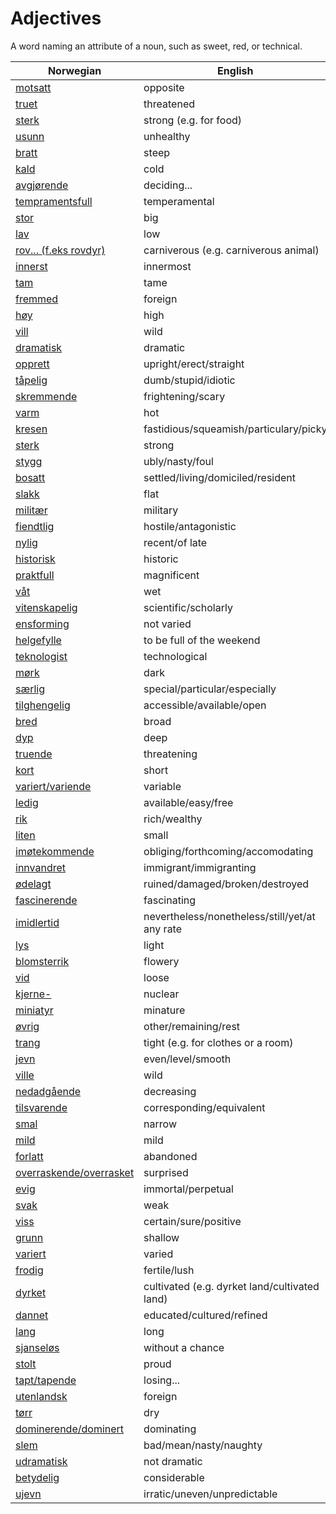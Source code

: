 # Adjectives

A word naming an attribute of a noun, such as sweet, red, or technical.

| Norwegian | English |
| --- | --- |
| [motsatt](https://www.ordnett.no/search?language=no&phrase=motsatt) | opposite |
| [truet](https://www.ordnett.no/search?language=no&phrase=truet) | threatened |
| [sterk](https://www.ordnett.no/search?language=no&phrase=sterk) | strong (e.g. for food) |
| [usunn](https://www.ordnett.no/search?language=no&phrase=usunn) | unhealthy |
| [bratt](https://www.ordnett.no/search?language=no&phrase=bratt) | steep |
| [kald](https://www.ordnett.no/search?language=no&phrase=kald) | cold |
| [avgjørende](https://www.ordnett.no/search?language=no&phrase=avgjørende) | deciding... |
| [tempramentsfull](https://www.ordnett.no/search?language=no&phrase=tempramentsfull) | temperamental |
| [stor](https://www.ordnett.no/search?language=no&phrase=stor) | big |
| [lav](https://www.ordnett.no/search?language=no&phrase=lav) | low |
| [rov... (f.eks rovdyr)](https://www.ordnett.no/search?language=no&phrase=rov...%20(f.eks%20rovdyr)) | carniverous (e.g. carniverous animal) |
| [innerst](https://www.ordnett.no/search?language=no&phrase=innerst) | innermost |
| [tam](https://www.ordnett.no/search?language=no&phrase=tam) | tame |
| [fremmed](https://www.ordnett.no/search?language=no&phrase=fremmed) | foreign |
| [høy](https://www.ordnett.no/search?language=no&phrase=høy) | high |
| [vill](https://www.ordnett.no/search?language=no&phrase=vill) | wild |
| [dramatisk](https://www.ordnett.no/search?language=no&phrase=dramatisk) | dramatic |
| [opprett](https://www.ordnett.no/search?language=no&phrase=opprett) | upright/erect/straight |
| [tåpelig](https://www.ordnett.no/search?language=no&phrase=tåpelig) | dumb/stupid/idiotic |
| [skremmende](https://www.ordnett.no/search?language=no&phrase=skremmende) | frightening/scary |
| [varm](https://www.ordnett.no/search?language=no&phrase=varm) | hot |
| [kresen](https://www.ordnett.no/search?language=no&phrase=kresen) | fastidious/squeamish/particulary/picky |
| [sterk](https://www.ordnett.no/search?language=no&phrase=sterk) | strong |
| [stygg](https://www.ordnett.no/search?language=no&phrase=stygg) | ubly/nasty/foul |
| [bosatt](https://www.ordnett.no/search?language=no&phrase=bosatt) | settled/living/domiciled/resident |
| [slakk](https://www.ordnett.no/search?language=no&phrase=slakk) | flat |
| [militær](https://www.ordnett.no/search?language=no&phrase=militær) | military |
| [fiendtlig](https://www.ordnett.no/search?language=no&phrase=fiendtlig) | hostile/antagonistic |
| [nylig](https://www.ordnett.no/search?language=no&phrase=nylig) | recent/of late |
| [historisk](https://www.ordnett.no/search?language=no&phrase=historisk) | historic |
| [praktfull](https://www.ordnett.no/search?language=no&phrase=praktfull) | magnificent |
| [våt](https://www.ordnett.no/search?language=no&phrase=våt) | wet |
| [vitenskapelig](https://www.ordnett.no/search?language=no&phrase=vitenskapelig) | scientific/scholarly |
| [ensforming](https://www.ordnett.no/search?language=no&phrase=ensforming) | not varied |
| [helgefylle](https://www.ordnett.no/search?language=no&phrase=helgefylle) | to be full of the weekend |
| [teknologist](https://www.ordnett.no/search?language=no&phrase=teknologist) | technological |
| [mørk](https://www.ordnett.no/search?language=no&phrase=mørk) | dark |
| [særlig](https://www.ordnett.no/search?language=no&phrase=særlig) | special/particular/especially |
| [tilghengelig](https://www.ordnett.no/search?language=no&phrase=tilghengelig) | accessible/available/open |
| [bred](https://www.ordnett.no/search?language=no&phrase=bred) | broad |
| [dyp](https://www.ordnett.no/search?language=no&phrase=dyp) | deep |
| [truende](https://www.ordnett.no/search?language=no&phrase=truende) | threatening |
| [kort](https://www.ordnett.no/search?language=no&phrase=kort) | short |
| [variert/variende](https://www.ordnett.no/search?language=no&phrase=variert/variende) | variable |
| [ledig](https://www.ordnett.no/search?language=no&phrase=ledig) | available/easy/free |
| [rik](https://www.ordnett.no/search?language=no&phrase=rik) | rich/wealthy |
| [liten](https://www.ordnett.no/search?language=no&phrase=liten) | small |
| [imøtekommende](https://www.ordnett.no/search?language=no&phrase=imøtekommende) | obliging/forthcoming/accomodating |
| [innvandret](https://www.ordnett.no/search?language=no&phrase=innvandret) | immigrant/immigranting |
| [ødelagt](https://www.ordnett.no/search?language=no&phrase=ødelagt) | ruined/damaged/broken/destroyed |
| [fascinerende](https://www.ordnett.no/search?language=no&phrase=fascinerende) | fascinating |
| [imidlertid](https://www.ordnett.no/search?language=no&phrase=imidlertid) | nevertheless/nonetheless/still/yet/at any rate |
| [lys](https://www.ordnett.no/search?language=no&phrase=lys) | light |
| [blomsterrik](https://www.ordnett.no/search?language=no&phrase=blomsterrik) | flowery |
| [vid](https://www.ordnett.no/search?language=no&phrase=vid) | loose |
| [kjerne-](https://www.ordnett.no/search?language=no&phrase=kjerne-) | nuclear |
| [miniatyr](https://www.ordnett.no/search?language=no&phrase=miniatyr) | minature |
| [øvrig](https://www.ordnett.no/search?language=no&phrase=øvrig) | other/remaining/rest |
| [trang](https://www.ordnett.no/search?language=no&phrase=trang) | tight (e.g. for clothes or a room) |
| [jevn](https://www.ordnett.no/search?language=no&phrase=jevn) | even/level/smooth |
| [ville](https://www.ordnett.no/search?language=no&phrase=ville) | wild |
| [nedadgående](https://www.ordnett.no/search?language=no&phrase=nedadgående) | decreasing |
| [tilsvarende](https://www.ordnett.no/search?language=no&phrase=tilsvarende) | corresponding/equivalent |
| [smal](https://www.ordnett.no/search?language=no&phrase=smal) | narrow |
| [mild](https://www.ordnett.no/search?language=no&phrase=mild) | mild |
| [forlatt](https://www.ordnett.no/search?language=no&phrase=forlatt) | abandoned |
| [overraskende/overrasket](https://www.ordnett.no/search?language=no&phrase=overraskende/overrasket) | surprised |
| [evig](https://www.ordnett.no/search?language=no&phrase=evig) | immortal/perpetual |
| [svak](https://www.ordnett.no/search?language=no&phrase=svak) | weak |
| [viss](https://www.ordnett.no/search?language=no&phrase=viss) | certain/sure/positive |
| [grunn](https://www.ordnett.no/search?language=no&phrase=grunn) | shallow |
| [variert](https://www.ordnett.no/search?language=no&phrase=variert) | varied |
| [frodig](https://www.ordnett.no/search?language=no&phrase=frodig) | fertile/lush |
| [dyrket](https://www.ordnett.no/search?language=no&phrase=dyrket) | cultivated (e.g. dyrket land/cultivated land) |
| [dannet](https://www.ordnett.no/search?language=no&phrase=dannet) | educated/cultured/refined |
| [lang](https://www.ordnett.no/search?language=no&phrase=lang) | long |
| [sjanseløs](https://www.ordnett.no/search?language=no&phrase=sjanseløs) | without a chance |
| [stolt](https://www.ordnett.no/search?language=no&phrase=stolt) | proud |
| [tapt/tapende](https://www.ordnett.no/search?language=no&phrase=tapt/tapende) | losing... |
| [utenlandsk](https://www.ordnett.no/search?language=no&phrase=utenlandsk) | foreign |
| [tørr](https://www.ordnett.no/search?language=no&phrase=tørr) | dry |
| [dominerende/dominert](https://www.ordnett.no/search?language=no&phrase=dominerende/dominert) | dominating |
| [slem](https://www.ordnett.no/search?language=no&phrase=slem) | bad/mean/nasty/naughty |
| [udramatisk](https://www.ordnett.no/search?language=no&phrase=udramatisk) | not dramatic |
| [betydelig](https://www.ordnett.no/search?language=no&phrase=betydelig) | considerable |
| [ujevn](https://www.ordnett.no/search?language=no&phrase=ujevn) | irratic/uneven/unpredictable |

